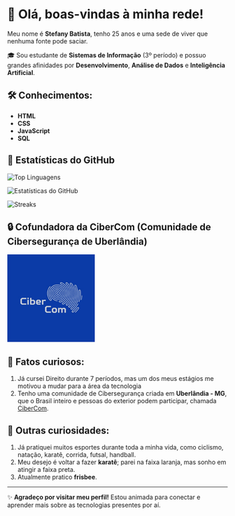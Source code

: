 # 👋 Olá, boas-vindas à minha rede!

Meu nome é **Stefany Batista**, tenho 25 anos e uma sede de viver que nenhuma fonte pode saciar.

🎓 Sou estudante de **Sistemas de Informação** (3º período) e possuo grandes afinidades por **Desenvolvimento**, **Análise de Dados** e **Inteligência Artificial**.


## 🛠️ Conhecimentos:
- **HTML**
- **CSS**
- **JavaScript**
- **SQL**
  
## 🚀 Estatísticas do GitHub

![Top Linguagens](https://github-readme-stats.vercel.app/api/top-langs/?username=Fanaste&layout=compact&theme=radical)

![Estatísticas do GitHub](https://github-readme-stats.vercel.app/api?username=Fanaste&theme=radical&show_icons=true&hide=stars,prs,issues,contribs)

![Streaks](https://github-readme-streak-stats.herokuapp.com/?user=Fanaste&theme=radical)


## 🔒 Cofundadora da CiberCom (Comunidade de Cibersegurança de Uberlândia)
<img src="https://github.com/Fanaste/Fanaste/blob/main/Logo%20da%20CiberCom.jpeg" alt="Logo da CiberCom" width="200px" heigth="100px" />

## 🌟 Fatos curiosos:
1. Já cursei Direito durante 7 períodos, mas um dos meus estágios me motivou a mudar para a área da tecnologia
2. Tenho uma comunidade de Cibersegurança criada em **Uberlândia - MG**, que o Brasil inteiro e pessoas do exterior podem participar, chamada [CiberCom](https://linktr.ee/cibercom).

## 🏅 Outras curiosidades:
1. Já pratiquei muitos esportes durante toda a minha vida, como ciclismo, natação, karatê, corrida, futsal, handball.
2. Meu desejo é voltar a fazer **karatê**; parei na faixa laranja, mas sonho em atingir a faixa preta.
3. Atualmente pratico **frisbee**.

---

✨ **Agradeço por visitar meu perfil!** Estou animada para conectar e aprender mais sobre as tecnologias presentes por aí. 
